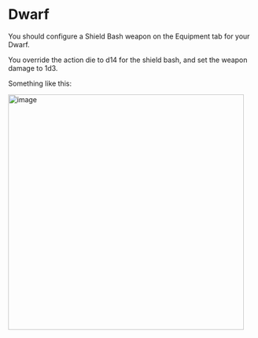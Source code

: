 # Dwarf

You should configure a Shield Bash weapon on the Equipment tab for your Dwarf.

You override the action die to d14 for the shield bash, and set the weapon damage to 1d3.

Something like this:

<img width="479" alt="image" src="https://github.com/user-attachments/assets/78bfa108-349e-4c1f-8f6a-a2fdbfca887b" />
